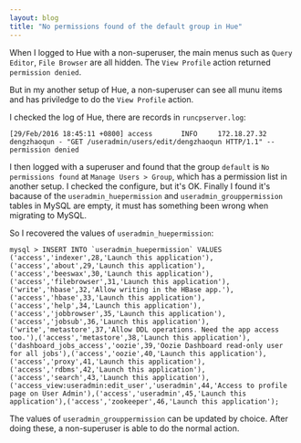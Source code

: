 ```yaml
---
layout: blog
title: "No permissions found of the default group in Hue"
---
```


When I logged to Hue with a non-superuser, the main menus such as `Query Editor`, `File Browser` are all hidden. The `View Profile` action returned `permission denied`.

But in my another setup of Hue, a non-superuser can see all munu items and has priviledge to do the `View Profile` action.

I checked the log of Hue, there are records in `runcpserver.log`:

```
[29/Feb/2016 18:45:11 +0800] access       INFO     172.18.27.32 dengzhaoqun - "GET /useradmin/users/edit/dengzhaoqun HTTP/1.1" -- permission denied
```

I then logged with a superuser and found that the group `default` is `No permissions found` at `Manage Users > Group`, which has a permission list in another setup. I checked the configure, but it's OK. Finally I found it's bacause of the `useradmin_huepermission` and `useradmin_grouppermission` tables in MySQL are empty, it must has something been wrong when migrating to MySQL.

So I recovered the values of `useradmin_huepermission`:

```
mysql > INSERT INTO `useradmin_huepermission` VALUES ('access','indexer',28,'Launch this application'),('access','about',29,'Launch this application'),('access','beeswax',30,'Launch this application'),('access','filebrowser',31,'Launch this application'),('write','hbase',32,'Allow writing in the HBase app.'),('access','hbase',33,'Launch this application'),('access','help',34,'Launch this application'),('access','jobbrowser',35,'Launch this application'),('access','jobsub',36,'Launch this application'),('write','metastore',37,'Allow DDL operations. Need the app access too.'),('access','metastore',38,'Launch this application'),('dashboard_jobs_access','oozie',39,'Oozie Dashboard read-only user for all jobs'),('access','oozie',40,'Launch this application'),('access','proxy',41,'Launch this application'),('access','rdbms',42,'Launch this application'),('access','search',43,'Launch this application'),('access_view:useradmin:edit_user','useradmin',44,'Access to profile page on User Admin'),('access','useradmin',45,'Launch this application'),('access','zookeeper',46,'Launch this application');
```

The values of `useradmin_grouppermission` can be updated by choice. After doing these, a non-superuser is able to do the normal action.
